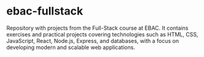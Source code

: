 # ebac-fullstack
Repository with projects from the Full-Stack course at EBAC. It contains exercises and practical projects covering technologies such as HTML, CSS, JavaScript, React, Node.js, Express, and databases, with a focus on developing modern and scalable web applications.

